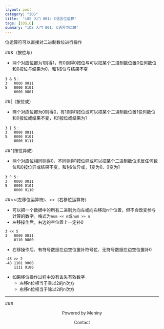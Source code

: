 ```yaml
---
layout: post
category: "iOS"
title:  "iOS 入门 001: C语言位运算"
tags: [iOS,C]
summary: "iOS 入门 001: C语言位运算"
---
```

位运算符可以直接对二进制数位进行操作

##&（按位与）
* 两个对应位都为1则得1，有0则得0按位与可以把某个二进制数位置0任何数位和0按位与结果为0，和1按位与结果不变  

>
    3 & 5：
    3   0000 0011
    5   0000 0101
        0000 0001

##|（按位或）
* 两个对应位都为0则得0，有1则得1按位或可以把某个二进制数位置1任何数位和0按位或结果不变，和1按位或结果为1  

>
    3 | 5：
    3   0000 0011
    5   0000 0101
        0000 0111

##\^(按位异或)
* 两个对应位相同则得0，不同则得1按位异或可以把某个二进制数位求反任何数位和0按位异或结果不变，和1按位异或，1变为0、0变为1  

>
    3 ^ 5：
    3   0000 0011
    5   0000 0101
        0000 0110

##<<(左移位运算符)、>>（右移位运算符）
* 可以把一个数据中的所有二进制为向左或向右移动n个位置，但不会改变参与计算的数字，格式为`num << n`或`num >> n`  
* 左移操作后，右边的空位置上一定补0  

>
    3 << 5
    3   0000 0011
        0110 0000

* 右移操作后，有符号数据左边空位置补符号位，无符号数据左边空位置补0  

>
    -48 >> 2
    -48 1101 0000
        1111 0100

* 如果移位操作过程中没有丢失有效数字  
	* 左移n位相当于乘以2的n次方  
	* 右移n位相当于除以2的n次方  

***
###<center>Powered by Meniny</center>
<center>Contact <Meniny@qq.com></center>

